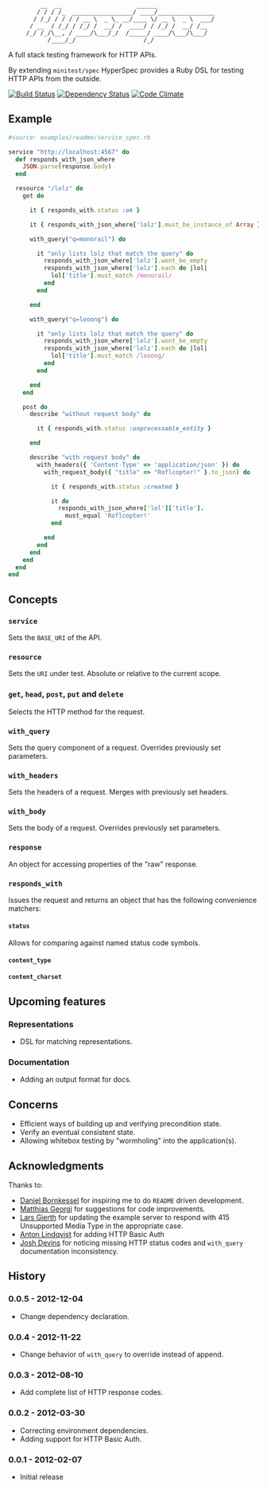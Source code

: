              __  __                     ______
            / / / /_  _________________/ ____/________________
           / /_/ / / / / __ \  _ \_ __/____ \/ __ \  _ \  ___/
          / __  / /_/ / /_/ /  __/ /  ____/ / /_/ /  __/ /__
         /_/ /_/\__, / ____/\___/_/  /_____/ ____/\___/\___/
               /____/_/                   /_/

A full stack testing framework for HTTP APIs.

By extending `minitest/spec` HyperSpec provides a Ruby DSL for testing
HTTP APIs from the outside.

[![Build Status](https://secure.travis-ci.org/hannestyden/hyperspec.png)](http://travis-ci.org/hannestyden/hyperspec)
[![Dependency Status](https://gemnasium.com/hannestyden/hyperspec.png)](https://gemnasium.com/hannestyden/hyperspec)
[![Code Climate](https://codeclimate.com/badge.png)](https://codeclimate.com/github/hannestyden/hyperspec)

## Example

```ruby
#source: examples/readme/service_spec.rb

service "http://localhost:4567" do
  def responds_with_json_where
    JSON.parse(response.body)
  end

  resource "/lolz" do
    get do

      it { responds_with.status :ok }

      it { responds_with_json_where['lolz'].must_be_instance_of Array }

      with_query("q=monorail") do

        it "only lists lolz that match the query" do
          responds_with_json_where['lolz'].wont_be_empty
          responds_with_json_where['lolz'].each do |lol|
            lol['title'].must_match /monorail/
          end
        end

      end

      with_query("q=looong") do

        it "only lists lolz that match the query" do
          responds_with_json_where['lolz'].wont_be_empty
          responds_with_json_where['lolz'].each do |lol|
            lol['title'].must_match /looong/
          end
        end

      end
    end

    post do
      describe "without request body" do

        it { responds_with.status :unprocessable_entity }

      end

      describe "with request body" do
        with_headers({ 'Content-Type' => 'application/json' }) do
          with_request_body({ "title" => "Roflcopter!" }.to_json) do

            it { responds_with.status :created }

            it do
              responds_with_json_where['lol']['title'].
                must_equal 'Roflcopter!'
            end

          end
        end
      end
    end
  end
end
```

## Concepts

### `service`

Sets the `BASE_URI` of the API.

### `resource`

Sets the `URI` under test. Absolute or relative to the current scope.

### `get`, `head`, `post`, `put` and `delete`

Selects the HTTP method for the request.

### `with_query`

Sets the query component of a request. Overrides previously set parameters.

### `with_headers`

Sets the headers of a request. Merges with previously set headers.

### `with_body`

Sets the body of a request. Overrides previously set parameters.

### `response`

An object for accessing properties of the "raw" response.

### `responds_with`

Issues the request and returns an object that has the following convenience matchers:

#### `status`

Allows for comparing against named status code symbols.

#### `content_type`

#### `content_charset`

## Upcoming features

### Representations

- DSL for matching representations.

### Documentation

- Adding an output format for docs.

## Concerns

- Efficient ways of building up and verifying precondition state.
- Verify an eventual consistent state.
- Allowing whitebox testing by "wormholing" into the application(s).

## Acknowledgments

Thanks to:

- [Daniel Bornkessel](https://github.com/kesselborn) for inspiring me to do `README` driven development.
- [Matthias Georgi](https://github.com/georgi) for suggestions for code improvements.
- [Lars Gierth](https://github.com/lgierth) for updating the example server to respond with 415 Unsupported Media Type in the appropriate case.
- [Anton Lindqvist](https://github.com/mptre) for adding HTTP Basic Auth
- [Josh Devins](https://github.com/joshdevins) for noticing missing HTTP status codes and `with_query` documentation inconsistency.

## History

### 0.0.5 - 2012-12-04

- Change dependency declaration.

### 0.0.4 - 2012-11-22

- Change behavior of `with_query` to override instead of append.

### 0.0.3 - 2012-08-10

- Add complete list of HTTP response codes.

### 0.0.2 - 2012-03-30

- Correcting environment dependencies.
- Adding support for HTTP Basic Auth.

### 0.0.1 - 2012-02-07

- Initial release
